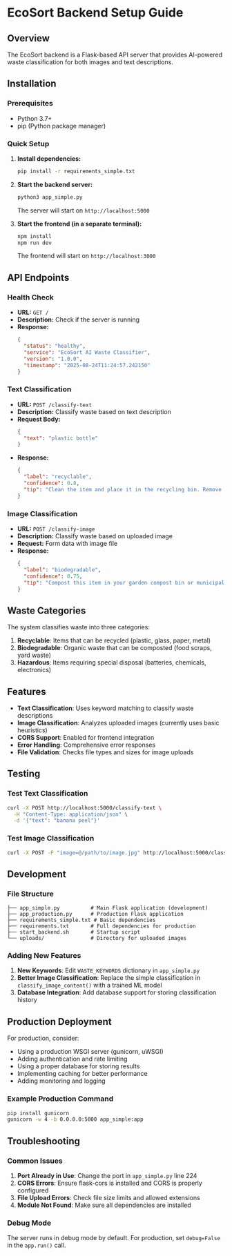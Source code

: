 # EcoSort Backend Setup Guide

## Overview
The EcoSort backend is a Flask-based API server that provides AI-powered waste classification for both images and text descriptions.

## Installation

### Prerequisites
- Python 3.7+
- pip (Python package manager)

### Quick Setup

1. **Install dependencies:**
   ```bash
   pip install -r requirements_simple.txt
   ```

2. **Start the backend server:**
   ```bash
   python3 app_simple.py
   ```

   The server will start on `http://localhost:5000`

3. **Start the frontend (in a separate terminal):**
   ```bash
   npm install
   npm run dev
   ```

   The frontend will start on `http://localhost:3000`

## API Endpoints

### Health Check
- **URL:** `GET /`
- **Description:** Check if the server is running
- **Response:**
  ```json
  {
    "status": "healthy",
    "service": "EcoSort AI Waste Classifier",
    "version": "1.0.0",
    "timestamp": "2025-08-24T11:24:57.242150"
  }
  ```

### Text Classification
- **URL:** `POST /classify-text`
- **Description:** Classify waste based on text description
- **Request Body:**
  ```json
  {
    "text": "plastic bottle"
  }
  ```
- **Response:**
  ```json
  {
    "label": "recyclable",
    "confidence": 0.8,
    "tip": "Clean the item and place it in the recycling bin. Remove any non-recyclable parts like caps or labels if possible."
  }
  ```

### Image Classification
- **URL:** `POST /classify-image`
- **Description:** Classify waste based on uploaded image
- **Request:** Form data with image file
- **Response:**
  ```json
  {
    "label": "biodegradable",
    "confidence": 0.75,
    "tip": "Compost this item in your garden compost bin or municipal composting facility. It will break down naturally and enrich the soil."
  }
  ```

## Waste Categories

The system classifies waste into three categories:

1. **Recyclable**: Items that can be recycled (plastic, glass, paper, metal)
2. **Biodegradable**: Organic waste that can be composted (food scraps, yard waste)
3. **Hazardous**: Items requiring special disposal (batteries, chemicals, electronics)

## Features

- **Text Classification**: Uses keyword matching to classify waste descriptions
- **Image Classification**: Analyzes uploaded images (currently uses basic heuristics)
- **CORS Support**: Enabled for frontend integration
- **Error Handling**: Comprehensive error responses
- **File Validation**: Checks file types and sizes for image uploads

## Testing

### Test Text Classification
```bash
curl -X POST http://localhost:5000/classify-text \
  -H "Content-Type: application/json" \
  -d '{"text": "banana peel"}'
```

### Test Image Classification
```bash
curl -X POST -F "image=@/path/to/image.jpg" http://localhost:5000/classify-image
```

## Development

### File Structure
```
├── app_simple.py          # Main Flask application (development)
├── app_production.py      # Production Flask application
├── requirements_simple.txt # Basic dependencies
├── requirements.txt       # Full dependencies for production
├── start_backend.sh       # Startup script
└── uploads/               # Directory for uploaded images
```

### Adding New Features

1. **New Keywords**: Edit `WASTE_KEYWORDS` dictionary in `app_simple.py`
2. **Better Image Classification**: Replace the simple classification in `classify_image_content()` with a trained ML model
3. **Database Integration**: Add database support for storing classification history

## Production Deployment

For production, consider:
- Using a production WSGI server (gunicorn, uWSGI)
- Adding authentication and rate limiting
- Using a proper database for storing results
- Implementing caching for better performance
- Adding monitoring and logging

### Example Production Command
```bash
pip install gunicorn
gunicorn -w 4 -b 0.0.0.0:5000 app_simple:app
```

## Troubleshooting

### Common Issues

1. **Port Already in Use**: Change the port in `app_simple.py` line 224
2. **CORS Errors**: Ensure flask-cors is installed and CORS is properly configured
3. **File Upload Errors**: Check file size limits and allowed extensions
4. **Module Not Found**: Make sure all dependencies are installed

### Debug Mode
The server runs in debug mode by default. For production, set `debug=False` in the `app.run()` call.